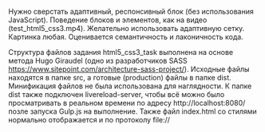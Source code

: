 Нужно сверстать адаптивный, респонсивный блок (без использования JavaScript).
Поведение блоков и элементов, как на видео (test_html5_css3.mp4). 
Желательно использовать адаптивную сетку. Картинка любая.
Оценивается семантичность и лаконичность кода.

Структура файлов задания html5_css3_task выполнена на основе метода Hugo Giraudel (одно из разработчиков SASS https://www.sitepoint.com/architecture-sass-project/). Исходные файлы находятся в папке src, а готовые (production) файлы в папке dist. Минификация файлов не была использована для наглядности. К папке dist также подключен livereload-server, чтобы всё можно было просматривать в реальном времени по адресу http://localhost:8080/ позле запуска Gulp.js на выполнение. Также файл index.html со стилями нормально отображается и по протоколу file://
